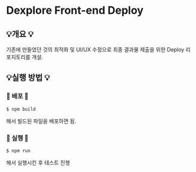 # Dexplore Front-end Deploy

## 💡개요 💡
기존에 만들었던 것의 최적화 및 UI/UX 수정으로 최종 결과물 제출을 위한 Deploy 리포지토리를 개설.

## 💡실행 방법 💡
### 🚀 배포 🚀
``` shell
$ npm build 
```
해서 빌드된 파일을 배포하면 됨.

### 🚀 실행 🚀
```shell
$ npm run
```
해서 실행시킨 후 테스트 진행
